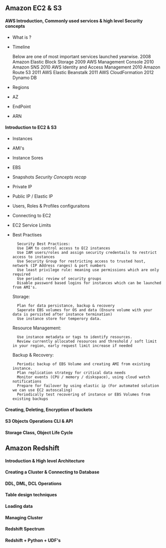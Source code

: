 ## Amazon EC2 & S3

#### AWS Introduction, Commonly used services & high level Security concepts 
- What is ? 
- Timeline 
	
	Below are one of most important services launched yearwise. 
        2008 Amazon Elastic Block Storage
        2009 AWS Management Console
        2010 Amazon SNS
        2010 AWS Identity and Access Management
        2010 Amazon Route 53
        2011 AWS Elastic Beanstalk
        2011 AWS CloudFormation
        2012 Dynamo DB

- Regions
- AZ
- EndPoint
- ARN		

#### Introduction to EC2 & S3
- Instances
- AMI's
- Instance Sores
- EBS
- Snapshots
*Security Concepts recap*
- Private IP 
- Public IP / Elastic IP 
- Users, Roles & Profiles configuraitons
- Connecting to EC2
- EC2 Service Limits
- Best Practises 
		
		Security Best Practices:
		Use IAM to control access to EC2 instances
		Use IAM users/roles and assign security credentails to restrict access to instances 
		Use Security Group for restricting access to trusted host, network (IP Address ranges) & port numbers
		Use least privilege rule: meaning use permissions which are only required
		Use periodic review of security groups
		Disable password based logins for instances which can be launched from AMI's.
		
	Storage:
	
		Plan for data persistance, backup & recovery
		Saperate EBS volumes for OS and data (Ensure volume with your data is persisted after instance termination)
		Use instance store for temperory data.
		
	Resource Management:
	
		Use instance metadata or tags to identify resources.
		Review currently allocated resources and threshold / soft limit in your region, early request limit increase if needed
		
	Backup & Recovery:
	
		Periodic backup of EBS Volume and creating AMI from existing instance.
		Plan replication strategy for critical data needs
		Monitor events (CPU / memory / diskspace), using cloud watch notifications
		Prepare for failover by using elastic ip (For automated solution we can use EC2 autoscaling)
		Periodically test recovering of instance or EBS Volumes from existing backups

#### Creating, Deleting, Encryption of buckets
#### S3 Objects Operations CLI & API 
#### Storage Class, Object Life Cycle

## Amazon Redshift 
#### Introduction & High level Architecture
#### Creating a Cluster  & Connecting to Database
#### DDL, DML, DCL Operations
#### Table design techniques
#### Loading data 
#### Managing Cluster
#### Redshift Spectrum
#### Redshift + Python + UDF's
